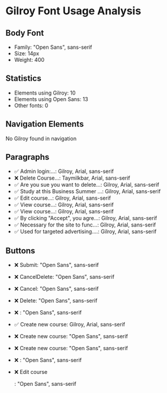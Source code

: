 # Gilroy Font Usage Analysis

## Body Font
- Family: "Open Sans", sans-serif
- Size: 14px
- Weight: 400

## Statistics
- Elements using Gilroy: 10
- Elements using Open Sans: 13
- Other fonts: 0

## Navigation Elements
No Gilroy found in navigation

## Paragraphs
- ✅ Admin login:...: Gilroy, Arial, sans-serif
- ❌ Delete Course...: Taymilkbar, Arial, sans-serif
- ✅ Are you sue you want to delete...: Gilroy, Arial, sans-serif
- ✅ Study at this Business Summer ...: Gilroy, Arial, sans-serif
- ✅ Edit course...: Gilroy, Arial, sans-serif
- ✅ View course...: Gilroy, Arial, sans-serif
- ✅ View course...: Gilroy, Arial, sans-serif
- ✅ By clicking "Accept", you agre...: Gilroy, Arial, sans-serif
- ✅ Necessary for the site to func...: Gilroy, Arial, sans-serif
- ✅ Used for targeted advertising....: Gilroy, Arial, sans-serif

## Buttons
- ❌ Submit: "Open Sans", sans-serif
- ❌ CancelDelete: "Open Sans", sans-serif
- ❌ Cancel: "Open Sans", sans-serif
- ❌ Delete: "Open Sans", sans-serif
- ❌ : "Open Sans", sans-serif
- ✅ Create new course: Gilroy, Arial, sans-serif
- ❌ Create new course: "Open Sans", sans-serif
- ❌ Create new course: "Open Sans", sans-serif
- ❌ : "Open Sans", sans-serif
- ❌ Edit course
  
    
  
  
    : "Open Sans", sans-serif
